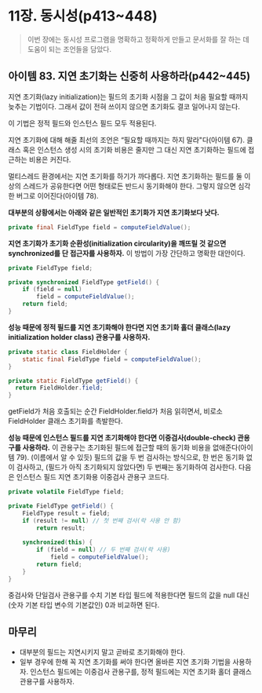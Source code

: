 # 11장. 동시성(p413~448)

> 이번 장에는 동시성 프로그램을 명확하고 정확하게 만들고 문서화를 잘 하는 데 도움이 되는 조언들을 담았다.

## 아이템 83. 지연 초기화는 신중히 사용하라(p442~445)

지연 초기화(lazy initialization)는 필드의 초기화 시점을 그 값이 처음 필요할 때까지 늦추는 기법이다. 그래서 값이 전혀 쓰이지 않으면 초기화도 결코 일어나지 않는다. 

이 기법은 정적 필드와 인스턴스 필드 모두 적용된다. 

지연 초기화에 대해 해줄 최선의 조언은 “필요할 때까지는 하지 말라"다(아이템 67). 클래스 혹은 인스턴스 생성 시의 초기화 비용은 줄지만 그 대신 지연 초기화하는 필드에 접근하는 비용은 커진다. 

멀티스레드 환경에서는 지연 초기화를 하기가 까다롭다. 지연 초기화하는 필드를 둘 이상의 스레드가 공유한다면 어떤 형태로든 반드시 동기화해야 한다. 그렇지 않으면 심각한 버그로 이어진다(아이템 78). 

**대부분의 상황에서는 아래와 같은 일반적인 초기화가 지연 초기화보다 낫다.** 

```java
private final FieldType field = computeFieldValue();
```

**지연 초기화가 초기화 순환성(initialization circularity)을 깨뜨릴 것 같으면 synchronized를 단 접근자를 사용하자.** 이 방법이 가장 간단하고 명확한 대안이다.

```java
private FieldType field;

private synchronized FieldType getField() {
    if (field = null)
    	field = computeFieldValue();
    return field;
}
```

**성능 때문에 정적 필드를 지연 초기화해야 한다면 지연 초기화 홀더 클래스(lazy initialization holder class) 관용구를 사용하자.** 

```java
private static class FieldHolder {
	static final FieldType field = computeFieldValue();
}

private static FieldType getField() { 
  return FieldHolder.field; 
}
```

getField가 처음 호출되는 순간 FieldHolder.field가 처음 읽히면서, 비로소 FieldHolder 클래스 초기화를 촉발한다. 

**성능 때문에 인스턴스 필드를 지연 초기화해야 한다면 이중검사(double-check) 관용구를 사용하라.** 이 관용구는 초기화된 필드에 접근할 때의 동기화 비용을 없애준다(아이템 79). (이름에서 알 수 있듯) 필드의 값을 두 번 검사하는 방식으로, 한 번은 동기화 없이 검사하고, (필드가 아직 초기화되지 않았다면) 두 번째는 동기화하여 검사한다. 다음은 인스턴스 필드 지연 초기화용 이중검사 관용구 코드다.

```java
private volatile FieldType field;

private FieldType getField() {
    FieldType result = field;
    if (result != null) // 첫 번째 검사(락 사용 안 함)
        return result;
      
    synchronized(this) {
        if (field = null) // 두 번째 검사(락 사용)
        	field = computeFieldValue();
        return field;
    }
}
```

중검사와 단일검사 관용구를 수치 기본 타입 필드에 적용한다면 필드의 값을 null 대신 (숫자 기본 타입 변수의 기본값인) 0과 비교하면 된다.

## 마무리

- 대부분의 필드는 지연시키지 말고 곧바로 초기화해야 한다. 
- 일부 경우에 한해 꼭 지연 초기화를 써야 한다면 올바른 지연 초기화 기법을 사용하자. 인스턴스 필드에는 이중검사 관용구를, 정적 필드에는 지연 초기화 홀더 클래스 관용구를 사용하자. 


